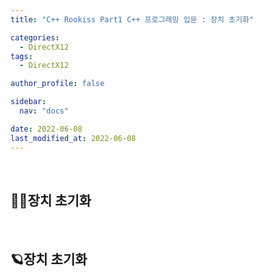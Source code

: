 ```yaml
---
title: "C++ Rookiss Part1 C++ 프로그래밍 입문 : 장치 초기화"

categories:
  - DirectX12
tags:
  - DirectX12

author_profile: false

sidebar:
  nav: "docs"

date: 2022-06-08
last_modified_at: 2022-06-08
---
```


<br>


## 🙇‍♀️장치 초기화


<br>


## 🪐장치 초기화


